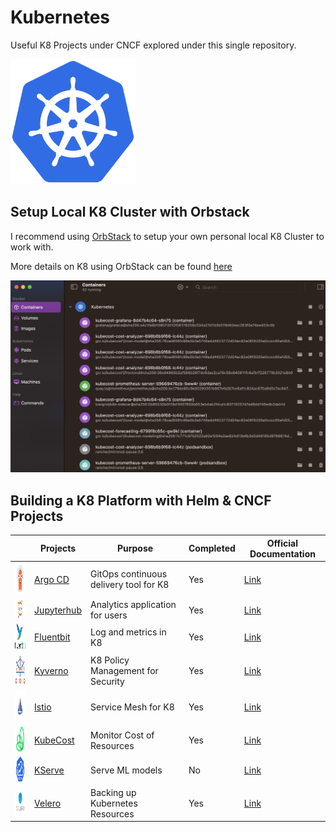 # Kubernetes

Useful K8 Projects under CNCF explored under this single repository.

<img src="k8/src/img/k8-logo.png" width="200" height="200">

## Setup Local K8 Cluster with Orbstack
I recommend using [OrbStack](https://orbstack.dev/) to setup your own personal local K8 Cluster to work with.

More details on K8 using OrbStack can be found [here](https://docs.orbstack.dev/kubernetes/)



![Image of OrbStack](k8/src/img/orbstack.png)
## Building a K8 Platform with Helm & CNCF Projects

|                              | Projects                             | Purpose                                | Completed | Official Documentation |
|---------| -------------------------------------| -------------------------------------- | --------- | ------------ |
| <img src="k8/src/img/argocd/logo.png" width="50" height="50"> | [Argo CD](k8/argocd/readme.md)       | GitOps continuous delivery tool for K8 | Yes       | [Link](https://argoproj.github.io/cd/)              |
| <img src="k8/src/img/jupyter/logo.png" width="50" height="30"> | [Jupyterhub](k8/jupyterhub/readme.md) | Analytics application for users        | Yes       | [Link](https://z2jh.jupyter.org/en/stable/)              |
| <img src="k8/src/img/fluentbit/fluentbit-logo.png" width="50" height="40"> | [Fluentbit](k8/fluentbit/readme.md)  | Log and metrics in K8                  | Yes       | [Link](https://fluentbit.io/)             |
| <img src="k8/src/img/kyverno/logo.png" width="50" height="50"> | [Kyverno](k8/kyverno/readme.md)      | K8 Policy Management for Security      | Yes       | [Link](https://kyverno.io/)              |
| <img src="k8/src/img/istio/logo.png" width="50" height="50"> | [Istio](k8/istio/readme.md)          | Service Mesh for K8                    | Yes       | [Link](https://istio.io/ )             |
| <img src="k8/src/img/kubecost/logo.png" width="50" height="40"> | [KubeCost](k8/kubecost/readme.md)    | Monitor Cost of Resources              | Yes       | [Link](https://www.kubecost.com/)              |
| <img src="k8/src/img/kserve/logo.png" width="50" height="40"> | [KServe](k8/kserve/readme.md)                             | Serve ML models              | No        | [Link](https://www.kubeflow.org/ )             |
| <img src="k8/src/img/velero/logo.png" width="50" height="40"> | [Velero](k8/velero/readme.md)        | Backing up Kubernetes Resources        | Yes       | [Link](https://velero.io/)              |

